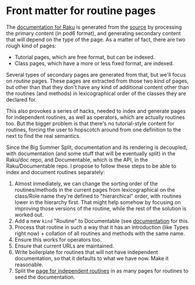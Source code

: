 # Front matter for routine pages

The [documentation for Raku](https://docs.raku.org) is generated from
the [source](https://github.com/Raku/doc) by processing the primary
content (in pod6 format), and generating secondary content that will
depend on the type of the page. As a matter of fact, there are two
rough kind of pages:

* Tutorial pages, which are free format, but can be indexed.
* Class pages, which have a more or less fixed format, are indexed.

Several types of secondary pages are generated from that, but we'll
focus on *routine* pages. These pages are extracted from those two
kind of pages, but other than that they don't have any kind of
additional content other than the routines (and methods) in
lexicographical order of the classes they are declared for.

This also provokes a series of hacks, needed to index and generate
pages for independent routines, as well as operators, which are
actually routines too. But the bigger problem is that there's no
tutorial-style content for routines, forcing the user to hopscotch
around from one definition to the next to find the real semantics.

Since the Big Summer Split, documentation and its rendering is
decoupled, with documentation (and some stuff that will be eventually
split) in the Raku/doc repo, and Documentable, which is the API, in
the Raku/Documentable repo. I propose to follow these steps to be able
to index and document routines separately:

1. Almost inmediately, we can change the sorting order of the
   routines/methods in the current pages from lexicographical on the
   class/Role name they're defined to "hierarchical" order, with
   routines lower in the hierarchy first. That might help somehow by
   focusing on improving those versions of the routine, while the rest
   of the solution is worked out.
1. Add a new `kind` "Routine" to Documentable
   (see
   [documentation](https://raw.githubusercontent.com/Raku/Documentable/master/docs/Language/document-format.pod6) for
   this.
2. Process that routine in such a way that it has an introduction
   (like Types right now) + collation of all routines and methods with
   the same name.
3. Ensure this works for operators too.
4. Ensure that current URLs are maintained.
4. Write boilerplate for routines that will not have independent
   documentation, so that it defaults to what we have now. Make it reasonable.
4. Split
   the
   [page for independent routines](https://docs.raku.org/language/independent-routines) in
   as many pages for routines to seed the documentation.
   
